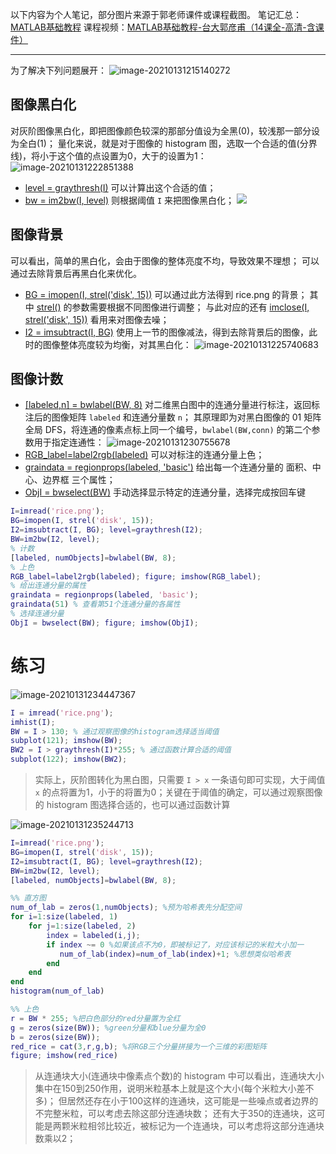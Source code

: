以下内容为个人笔记，部分图片来源于郭老师课件或课程截图。
笔记汇总：[MATLAB基础教程](https://blog.csdn.net/weixin_45840825/article/details/107865933)
课程视频：[MATLAB基础教程-台大郭彦甫（14课全-高清-含课件）](https://www.bilibili.com/video/BV1DA411Y7bN)

-----------

为了解决下列问题展开：
![image-20210131215140272](https://i.loli.net/2021/01/31/mc3jRskV58irNwL.png)

## 图像黑白化

对灰阶图像黑白化，即把图像颜色较深的那部分值设为全黑(0)，较浅那一部分设为全白(1)；
量化来说，就是对于图像的 histogram 图，选取一个合适的值(分界线)，将小于这个值的点设置为0，大于的设置为1：
![image-20210131222851388](https://i.loli.net/2021/01/31/5uNQ3vtlGeSjsEr.png)

+ [level = graythresh(I)](https://ww2.mathworks.cn/help/images/ref/graythresh.html) 可以计算出这个合适的值；
+ [bw = im2bw(I, level)](https://ww2.mathworks.cn/help/images/ref/im2bw.html) 则根据阈值 `I` 来把图像黑白化；
  ![](https://i.loli.net/2021/02/01/Gze3KI92VkLlQMJ.png)

## 图像背景

可以看出，简单的黑白化，会由于图像的整体亮度不均，导致效果不理想；
可以通过去除背景后再黑白化来优化。

+ [BG = imopen(I, strel('disk', 15))](https://ww2.mathworks.cn/help/images/ref/imopen.html) 可以通过此方法得到 rice.png 的背景；
  其中 [strel()](https://ww2.mathworks.cn/help/images/ref/strel.html) 的参数需要根据不同图像进行调整；
  与此对应的还有 [imclose(I, strel('disk', 15))](https://ww2.mathworks.cn/help/images/ref/imclose.html) 看用来对图像去噪；
+ [I2 = imsubtract(I, BG)](https://ww2.mathworks.cn/help/images/ref/imsubtract.html) 使用上一节的图像减法，得到去除背景后的图像，此时的图像整体亮度较为均衡，对其黑白化：
  ![image-20210131225740683](https://i.loli.net/2021/01/31/SH1N3kQFeR9YpEB.png)

## 图像计数

+ [[labeled,n] = bwlabel(BW, 8)](https://ww2.mathworks.cn/help/images/ref/bwlabel.html) 对二维黑白图中的连通分量进行标注，返回标注后的图像矩阵 `labeled` 和连通分量数 `n`；
  其原理即为对黑白图像的 01 矩阵全局 DFS，将连通的像素点标上同一个编号，`bwlabel(BW,conn)` 的第二个参数用于指定连通性：
  ![image-20210131230755678](https://i.loli.net/2021/01/31/wfy5BOACcoqMxan.png)
+ [RGB_label=label2rgb(labeled)](https://ww2.mathworks.cn/help/images/ref/label2rgb.html) 可以对标注的连通分量上色；
+ [graindata = regionprops(labeled, 'basic')](https://ww2.mathworks.cn/help/images/ref/regionprops.html) 给出每一个连通分量的 面积、中心、边界框 三个属性；
+ [ObjI = bwselect(BW)](https://ww2.mathworks.cn/help/images/ref/bwselect.html) 手动选择显示特定的连通分量，选择完成按回车键

```matlab
I=imread('rice.png');
BG=imopen(I, strel('disk', 15));
I2=imsubtract(I, BG); level=graythresh(I2);
BW=im2bw(I2, level);
% 计数
[labeled, numObjects]=bwlabel(BW, 8); 
% 上色
RGB_label=label2rgb(labeled); figure; imshow(RGB_label); 
% 给出连通分量的属性
graindata = regionprops(labeled, 'basic'); 
graindata(51) % 查看第51个连通分量的各属性
% 选择连通分量
ObjI = bwselect(BW); figure; imshow(ObjI);
```

# 练习

![image-20210131234447367](https://i.loli.net/2021/01/31/VxhWNbkGHqRzfyX.png)

```matlab
I = imread('rice.png');
imhist(I);
BW = I > 130; % 通过观察图像的histogram选择适当阈值
subplot(121); imshow(BW);
BW2 = I > graythresh(I)*255; % 通过函数计算合适的阈值
subplot(122); imshow(BW2);
```

> 实际上，灰阶图转化为黑白图，只需要 `I > x` 一条语句即可实现，大于阈值 `x` 的点将置为1，小于的将置为0；关键在于阈值的确定，可以通过观察图像的 histogram 图选择合适的，也可以通过函数计算

![image-20210131235244713](https://i.loli.net/2021/01/31/vTsE6P8VFX9LBMR.png)

```matlab
I=imread('rice.png');
BG=imopen(I, strel('disk', 15));
I2=imsubtract(I, BG); level=graythresh(I2);
BW=im2bw(I2, level);
[labeled, numObjects]=bwlabel(BW, 8);

%% 直方图
num_of_lab = zeros(1,numObjects); %预为哈希表先分配空间
for i=1:size(labeled, 1)
    for j=1:size(labeled, 2)
        index = labeled(i,j);
        if index ~= 0 %如果该点不为0，即被标记了，对应该标记的米粒大小加一
           num_of_lab(index)=num_of_lab(index)+1; %思想类似哈希表
        end
    end
end
histogram(num_of_lab)

%% 上色
r = BW * 255; %把白色部分的red分量置为全红
g = zeros(size(BW)); %green分量和blue分量为全0
b = zeros(size(BW));
red_rice = cat(3,r,g,b); %将RGB三个分量拼接为一个三维的彩图矩阵
figure; imshow(red_rice)
```

> 从连通块大小(连通块中像素点个数)的 histogram 中可以看出，连通块大小集中在150到250作用，说明米粒基本上就是这个大小(每个米粒大小差不多)；
> 但居然还存在小于100这样的连通块，这可能是一些噪点或者边界的不完整米粒，可以考虑去除这部分连通块数；
> 还有大于350的连通块，这可能是两颗米粒相邻比较近，被标记为一个连通块，可以考虑将这部分连通块数乘以2；
